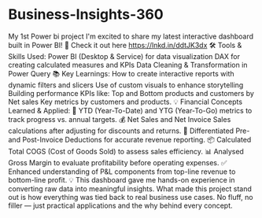 # Business-Insights-360
My 1st Power bi project
I'm excited to share my latest interactive dashboard built in Power BI!
🔗 Check it out here 
https://lnkd.in/ddtJK3dx
🛠️ Tools & Skills Used:
Power BI (Desktop & Service) for data visualization
DAX for creating calculated measures and KPIs
Data Cleaning & Transformation in Power Query
📚 Key Learnings:
How to create interactive reports with dynamic filters and slicers
Use of custom visuals to enhance storytelling
Building performance KPIs like:
Top and Bottom products and customers by Net sales
Key metrics by customers and products.
💡 Financial Concepts Learned & Applied:
📅 YTD (Year-To-Date) and YTG (Year-To-Go) metrics to track progress vs. annual targets.
💰 Net Sales and Net Invoice Sales calculations after adjusting for discounts and returns.
🧾 Differentiated Pre- and Post-Invoice Deductions for accurate revenue reporting.
📦 Calculated Total COGS (Cost of Goods Sold) to assess sales efficiency.
📊 Analysed Gross Margin to evaluate profitability before operating expenses.
✅ Enhanced understanding of P&L components from top-line revenue to bottom-line profit.
💡 This dashboard gave me hands-on experience in converting raw data into meaningful insights.
What made this project stand out is how everything was tied back to real business use cases. No fluff, no filler — just practical applications and the why behind every concept.

